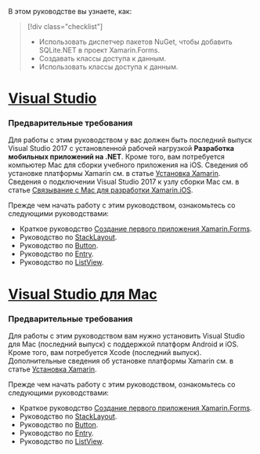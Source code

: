 В этом руководстве вы узнаете, как:

> [!div class="checklist"]
> - Использовать диспетчер пакетов NuGet, чтобы добавить SQLite.NET в проект Xamarin.Forms.
> - Создавать классы доступа к данным.
> - Использовать классы доступа к данным.

# <a name="visual-studiotabvswin"></a>[Visual Studio](#tab/vswin)

### <a name="prerequisites"></a>Предварительные требования

Для работы с этим руководством у вас должен быть последний выпуск Visual Studio 2017 с установленной рабочей нагрузкой **Разработка мобильных приложений на .NET**. Кроме того, вам потребуется компьютер Mac для сборки учебного приложения на iOS. Сведения об установке платформы Xamarin см. в статье [Установка Xamarin](~/get-started/installation/index.md). Сведения о подключении Visual Studio 2017 к узлу сборки Mac см. в статье [Связывание с Mac для разработки Xamarin.iOS](~/ios/get-started/installation/windows/connecting-to-mac/index.md).

Прежде чем начать работу с этим руководством, ознакомьтесь со следующими руководствами:

- Краткое руководство [Создание первого приложения Xamarin.Forms](~/get-started/first-app/index.md).
- Руководство по [StackLayout](~/get-started/tutorials/stacklayout/index.yml).
- Руководство по [Button](~/get-started/tutorials/button/index.yml).
- Руководство по [Entry](~/get-started/tutorials/entry/index.yml).
- Руководство по [ListView](~/get-started/tutorials/listview/index.yml).

# <a name="visual-studio-for-mactabvsmac"></a>[Visual Studio для Mac](#tab/vsmac)

### <a name="prerequisites"></a>Предварительные требования

Для работы с этим руководством вам нужно установить Visual Studio для Mac (последний выпуск) с поддержкой платформ Android и iOS. Кроме того, вам потребуется Xcode (последний выпуск). Дополнительные сведения об установке платформы Xamarin см. в статье [Установка Xamarin](~/get-started/installation/index.md).

Прежде чем начать работу с этим руководством, ознакомьтесь со следующими руководствами:

- Краткое руководство [Создание первого приложения Xamarin.Forms](~/get-started/first-app/index.md).
- Руководство по [StackLayout](~/get-started/tutorials/stacklayout/index.yml).
- Руководство по [Button](~/get-started/tutorials/button/index.yml).
- Руководство по [Entry](~/get-started/tutorials/entry/index.yml).
- Руководство по [ListView](~/get-started/tutorials/listview/index.yml).
